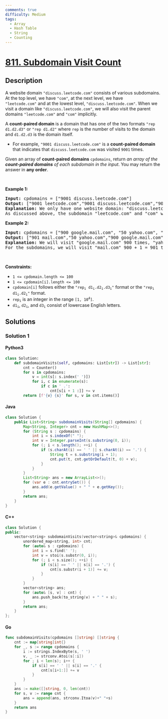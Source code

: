 ```yaml
---
comments: true
difficulty: Medium
tags:
  - Array
  - Hash Table
  - String
  - Counting
---
```


<!-- problem:start -->

# [811. Subdomain Visit Count](https://leetcode.com/problems/subdomain-visit-count)


## Description

<!-- description:start -->

<p>A website domain <code>&quot;discuss.leetcode.com&quot;</code> consists of various subdomains. At the top level, we have <code>&quot;com&quot;</code>, at the next level, we have <code>&quot;leetcode.com&quot;</code>&nbsp;and at the lowest level, <code>&quot;discuss.leetcode.com&quot;</code>. When we visit a domain like <code>&quot;discuss.leetcode.com&quot;</code>, we will also visit the parent domains <code>&quot;leetcode.com&quot;</code> and <code>&quot;com&quot;</code> implicitly.</p>

<p>A <strong>count-paired domain</strong> is a domain that has one of the two formats <code>&quot;rep d1.d2.d3&quot;</code> or <code>&quot;rep d1.d2&quot;</code> where <code>rep</code> is the number of visits to the domain and <code>d1.d2.d3</code> is the domain itself.</p>

<ul>
	<li>For example, <code>&quot;9001 discuss.leetcode.com&quot;</code> is a <strong>count-paired domain</strong> that indicates that <code>discuss.leetcode.com</code> was visited <code>9001</code> times.</li>
</ul>

<p>Given an array of <strong>count-paired domains</strong> <code>cpdomains</code>, return <em>an array of the <strong>count-paired domains</strong> of each subdomain in the input</em>. You may return the answer in <strong>any order</strong>.</p>

<p>&nbsp;</p>
<p><strong class="example">Example 1:</strong></p>

<pre>
<strong>Input:</strong> cpdomains = [&quot;9001 discuss.leetcode.com&quot;]
<strong>Output:</strong> [&quot;9001 leetcode.com&quot;,&quot;9001 discuss.leetcode.com&quot;,&quot;9001 com&quot;]
<strong>Explanation:</strong> We only have one website domain: &quot;discuss.leetcode.com&quot;.
As discussed above, the subdomain &quot;leetcode.com&quot; and &quot;com&quot; will also be visited. So they will all be visited 9001 times.
</pre>

<p><strong class="example">Example 2:</strong></p>

<pre>
<strong>Input:</strong> cpdomains = [&quot;900 google.mail.com&quot;, &quot;50 yahoo.com&quot;, &quot;1 intel.mail.com&quot;, &quot;5 wiki.org&quot;]
<strong>Output:</strong> [&quot;901 mail.com&quot;,&quot;50 yahoo.com&quot;,&quot;900 google.mail.com&quot;,&quot;5 wiki.org&quot;,&quot;5 org&quot;,&quot;1 intel.mail.com&quot;,&quot;951 com&quot;]
<strong>Explanation:</strong> We will visit &quot;google.mail.com&quot; 900 times, &quot;yahoo.com&quot; 50 times, &quot;intel.mail.com&quot; once and &quot;wiki.org&quot; 5 times.
For the subdomains, we will visit &quot;mail.com&quot; 900 + 1 = 901 times, &quot;com&quot; 900 + 50 + 1 = 951 times, and &quot;org&quot; 5 times.
</pre>

<p>&nbsp;</p>
<p><strong>Constraints:</strong></p>

<ul>
	<li><code>1 &lt;= cpdomain.length &lt;= 100</code></li>
	<li><code>1 &lt;= cpdomain[i].length &lt;= 100</code></li>
	<li><code>cpdomain[i]</code> follows either the <code>&quot;rep<sub>i</sub> d1<sub>i</sub>.d2<sub>i</sub>.d3<sub>i</sub>&quot;</code> format or the <code>&quot;rep<sub>i</sub> d1<sub>i</sub>.d2<sub>i</sub>&quot;</code> format.</li>
	<li><code>rep<sub>i</sub></code> is an integer in the range <code>[1, 10<sup>4</sup>]</code>.</li>
	<li><code>d1<sub>i</sub></code>, <code>d2<sub>i</sub></code>, and <code>d3<sub>i</sub></code> consist of lowercase English letters.</li>
</ul>

<!-- description:end -->

## Solutions

<!-- solution:start -->

### Solution 1

<!-- tabs:start -->

#### Python3

```python
class Solution:
    def subdomainVisits(self, cpdomains: List[str]) -> List[str]:
        cnt = Counter()
        for s in cpdomains:
            v = int(s[: s.index(' ')])
            for i, c in enumerate(s):
                if c in ' .':
                    cnt[s[i + 1 :]] += v
        return [f'{v} {s}' for s, v in cnt.items()]
```

#### Java

```java
class Solution {
    public List<String> subdomainVisits(String[] cpdomains) {
        Map<String, Integer> cnt = new HashMap<>();
        for (String s : cpdomains) {
            int i = s.indexOf(" ");
            int v = Integer.parseInt(s.substring(0, i));
            for (; i < s.length(); ++i) {
                if (s.charAt(i) == ' ' || s.charAt(i) == '.') {
                    String t = s.substring(i + 1);
                    cnt.put(t, cnt.getOrDefault(t, 0) + v);
                }
            }
        }
        List<String> ans = new ArrayList<>();
        for (var e : cnt.entrySet()) {
            ans.add(e.getValue() + " " + e.getKey());
        }
        return ans;
    }
}
```

#### C++

```cpp
class Solution {
public:
    vector<string> subdomainVisits(vector<string>& cpdomains) {
        unordered_map<string, int> cnt;
        for (auto& s : cpdomains) {
            int i = s.find(' ');
            int v = stoi(s.substr(0, i));
            for (; i < s.size(); ++i) {
                if (s[i] == ' ' || s[i] == '.') {
                    cnt[s.substr(i + 1)] += v;
                }
            }
        }
        vector<string> ans;
        for (auto& [s, v] : cnt) {
            ans.push_back(to_string(v) + " " + s);
        }
        return ans;
    }
};
```

#### Go

```go
func subdomainVisits(cpdomains []string) []string {
	cnt := map[string]int{}
	for _, s := range cpdomains {
		i := strings.IndexByte(s, ' ')
		v, _ := strconv.Atoi(s[:i])
		for ; i < len(s); i++ {
			if s[i] == ' ' || s[i] == '.' {
				cnt[s[i+1:]] += v
			}
		}
	}
	ans := make([]string, 0, len(cnt))
	for s, v := range cnt {
		ans = append(ans, strconv.Itoa(v)+" "+s)
	}
	return ans
}
```

<!-- tabs:end -->

<!-- solution:end -->

<!-- problem:end -->
